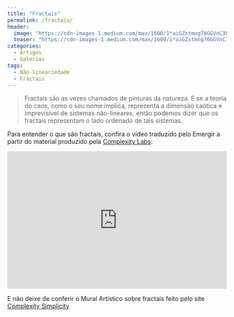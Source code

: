 ```yaml
---
title: "Fractais"
permalink: /fractais/
header:
  image: "https://cdn-images-1.medium.com/max/1600/1*aiGZstmng76GGVnC3bU4nA.png"
  teaser: "https://cdn-images-1.medium.com/max/1600/1*aiGZstmng76GGVnC3bU4nA.png"
categories:
  - Artigos
  - Galerias
tags:
  - Não-lineariedade
  - Fractais
---
```


> Fractais são as vezes chamados de pinturas da natureza. E se a teoria do caos, como o seu nome implica, representa a dimensão caótica e imprevisível de sistemas não-lineares, então podemos dizer que os fractais representam o lado ordenado de tais sistemas.

Para entender o que são fractais, confira o vídeo traduzido pelo Emergir a partir do material produzido pela [Complexity Labs](http://complexitylabs.io/):

<iframe width="100%" height="315" src="https://www.youtube.com/embed/ejVtevWT4IA" frameborder="0" allow="autoplay; encrypted-media" allowfullscreen></iframe>

E não deixe de conferir o Mural Artístico sobre fractais feito pelo site [Complexity Simplicity](https://www.pinterest.com/complexitysci/)

<a data-pin-do="embedBoard" data-pin-board-width="900" data-pin-scale-height="500" data-pin-scale-width="115" href="https://www.pinterest.com/complexitysci/fractal-art/"></a>
